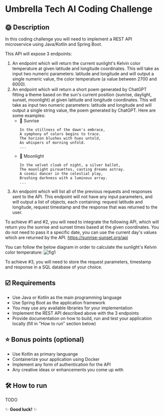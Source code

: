 # Umbrella Tech AI Coding Challenge

## 🌞 Description

In this coding challenge you will need to implement a REST API microservice using Java/Kotlin and Spring Boot.

This API will expose 3 endpoints:

1. An endpoint which will return the current sunlight's Kelvin color temperature at given latitude and longitude coordinates.
This will take as input two numeric parameters: latitude and longitude and will output a single numeric value, the color temperature (a value between 2700 and 6000).
2. An endpoint which will return a short poem generated by ChatGPT fitting a theme based on the sun's current position (sunrise, daylight, sunset, moonlight) at given latitude and longitude coordinates.
This will take as input two numeric parameters: latitude and longitude and will output a single string value, the poem generated by ChatGPT.
Here are some examples:
   - 🌅 Sunrise
     ```
     In the stillness of the dawn's embrace,
     A symphony of colors begins to trace.
     The horizon blushes with hues untold,
     As whispers of morning unfold.
     ...
   - 🎑 Moonlight
     ```
     In the velvet cloak of night, a silver ballet,
     The moonlight pirouettes, casting dreams astray.
     A cosmic dancer in the celestial play,
     Brushing darkness with a luminous array.
     ...
3. An endpoint which will list all of the previous requests and responses sent to the API.
This endpoint will not have any input parameters, and will output a list of objects, each containing: request latitude and longitude, request timestamp and the response that was returned to the user.

To achieve #1 and #2, you will need to integrate the following API, which will return you the sunrise and sunset times based at the given coordinates.
You do not need to pass it a specific date, you can use the current day's values which are returned by the API.
https://sunrise-sunset.org/api

You can follow the below diagram in order to calculate the sunlight's Kelvin color temperature:
![fig1](https://github.com/Umbrella-Tech-Solutions/Coding-Challenge/assets/58591785/5fc1d900-e224-4c96-a212-9a3ea47ea39b)

To achieve #3, you will need to store the request parameters, timestamp and response in a SQL database of your choice.

## ☑️ Requirements

- Use Java or Kotlin as the main programming language
- Use Spring Boot as the application framework
- You may use any available libraries for your implementation
- Implement the REST API described above with the 3 endpoints
- Provide documentation on how to build, run and test your application locally (fill in "How to run" section below)

## ⭐ Bonus points (optional)

- Use Kotlin as primary languange
- Containerize your application using Docker
- Implement any form of authentication for the API
- Any creative ideas or enhancements you come up with

## 🛠 How to run
TODO

✨ **Good luck!** ✨
